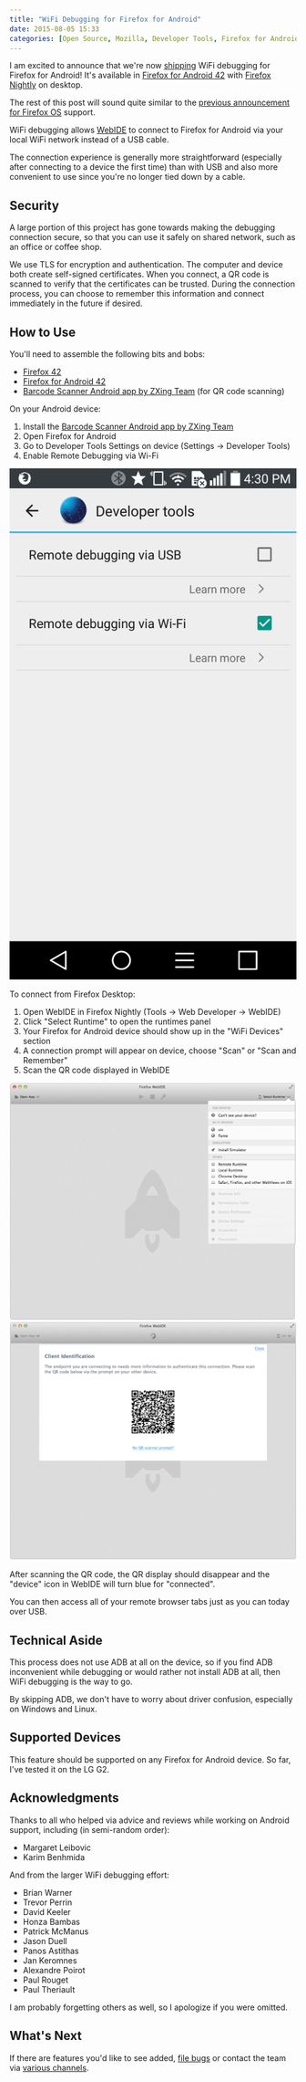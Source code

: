 ```yaml
---
title: "WiFi Debugging for Firefox for Android"
date: 2015-08-05 15:33
categories: [Open Source, Mozilla, Developer Tools, Firefox for Android]
---
```


I am excited to announce that we're now [shipping][impl] WiFi debugging for
Firefox for Android!  It's available in [Firefox for Android 42][fennec-nightly]
with [Firefox Nightly][desktop-nightly] on desktop.

The rest of this post will sound quite similar to the [previous announcement for
Firefox OS][fxos-post] support.

WiFi debugging allows [WebIDE][webide] to connect to Firefox for Android via
your local WiFi network instead of a USB cable.

The connection experience is generally more straightforward (especially after
connecting to a device the first time) than with USB and also more convenient to
use since you're no longer tied down by a cable.

## Security

A large portion of this project has gone towards making the debugging
connection secure, so that you can use it safely on shared network, such as an
office or coffee shop.

We use TLS for encryption and authentication.  The computer and device both
create self-signed certificates.  When you connect, a QR code is scanned to
verify that the certificates can be trusted.  During the connection process, you
can choose to remember this information and connect immediately in the future if
desired.

## How to Use

You'll need to assemble the following bits and bobs:

* [Firefox 42][desktop-nightly]
* [Firefox for Android 42][fennec-nightly]
* [Barcode Scanner Android app by ZXing Team][qr-reader] (for QR code scanning)

On your Android device:

1. Install the [Barcode Scanner Android app by ZXing Team][qr-reader]
2. Open Firefox for Android
3. Go to Developer Tools Settings on device (Settings -> Developer Tools)
4. Enable Remote Debugging via Wi-Fi

![Firefox for Android WiFi Debugging Options][fennec-wifi-opts]

To connect from Firefox Desktop:

1. Open WebIDE in Firefox Nightly (Tools -> Web Developer -> WebIDE)
2. Click "Select Runtime" to open the runtimes panel
3. Your Firefox for Android device should show up in the "WiFi Devices" section
4. A connection prompt will appear on device, choose "Scan" or "Scan and Remember"
5. Scan the QR code displayed in WebIDE

![WebIDE WiFi Runtimes][webide-wifi-runtime]
![WebIDE Displays the QR Code][webide-qr-code]

After scanning the QR code, the QR display should disappear and the "device"
icon in WebIDE will turn blue for "connected".

You can then access all of your remote browser tabs just as you can today over
USB.

## Technical Aside

This process does not use ADB at all on the device, so if you find ADB
inconvenient while debugging or would rather not install ADB at all, then
WiFi debugging is the way to go.  

By skipping ADB, we don't have to worry about driver confusion, especially on
Windows and Linux.

## Supported Devices

This feature should be supported on any Firefox for Android device.  So far,
I've tested it on the LG G2.

## Acknowledgments



Thanks to all who helped via advice and reviews while working on Android support,
including (in semi-random order):

* Margaret Leibovic
* Karim Benhmida

And from the larger WiFi debugging effort:

* Brian Warner
* Trevor Perrin
* David Keeler
* Honza Bambas
* Patrick McManus
* Jason Duell
* Panos Astithas
* Jan Keromnes
* Alexandre Poirot
* Paul Rouget
* Paul Theriault

I am probably forgetting others as well, so I apologize if you were omitted.  

## What's Next

If there are features you'd like to see added, [file bugs][bugs] or contact the
team via [various channels][involved].

[impl]: https://bugzil.la/1180996
[fxos-post]: /blog/2015/03/25/wifi-debug-fxos/

[bugs]: https://bugzilla.mozilla.org/enter_bug.cgi?product=Firefox&component=Developer%20Tools%3A%20WebIDE
[involved]: https://wiki.mozilla.org/DevTools/GetInvolved#Communication

[fennec-wifi-opts]: /images/posts/fennec-wifi-opts.png
[webide-wifi-runtime]: /images/posts/webide-wifi-runtime.png
[webide-qr-code]: /images/posts/webide-qr-code.png

[fennec-nightly]: https://nightly.mozilla.org/
[desktop-nightly]: https://nightly.mozilla.org/
[qr-reader]: https://play.google.com/store/apps/details?id=com.google.zxing.client.android
[webide]: https://developer.mozilla.org/docs/Tools/WebIDE
